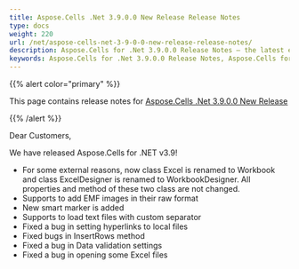 ```yaml
---
title: Aspose.Cells .Net 3.9.0.0 New Release Release Notes
type: docs
weight: 220
url: /net/aspose-cells-net-3-9-0-0-new-release-release-notes/
description: Aspose.Cells for .Net 3.9.0.0 Release Notes – the latest enhancements, new features, and fixes.
keywords: Aspose.Cells for .Net 3.9.0.0 Release Notes, Aspose.Cells for .Net 3.9.0.0 updates and fixes
---
```


{{% alert color="primary" %}} 

This page contains release notes for [Aspose.Cells .Net 3.9.0.0 New Release](https://downloads.aspose.com/cells/net/new-releases/aspose.cells-.net-3.9.0.0-new-release/)

{{% /alert %}} 

Dear Customers, 

We have released Aspose.Cells for .NET v3.9! 

- For some external reasons, now class Excel is renamed to Workbook and class ExcelDesigner is renamed to WorkbookDesigner. All properties and method of these two class are not changed.
- Supports to add EMF images in their raw format
- New smart marker is added
- Supports to load text files with custom separator
- Fixed a bug in setting hyperlinks to local files
- Fixed bugs in InsertRows method
- Fixed a bug in Data validation settings
- Fixed a bug in opening some Excel files

